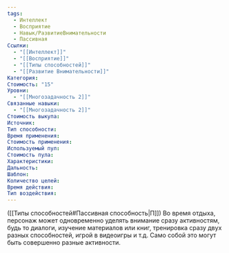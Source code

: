 ```yaml
---
tags:
  - Интеллект
  - Восприятие
  - Навык/РазвитиеВнимательности
  - Пассивная
Ссылки:
  - "[[Интеллект]]"
  - "[[Восприятие]]"
  - "[[Типы способностей]]"
  - "[[Развитие Внимательности]]"
Категория: 
Стоимость: "15"
Уровни:
  - "[[Многозадачность 2]]"
Связанные навыки:
  - "[[Многозадачность 2]]"
Стоимость выкупа:
Источник:
Тип способности:
Время применения:
Стоимость применения:
Используемый пул:
Стоимость пула:
Характеристики:
Дальность:
Шаблон:
Количество целей:
Время действия:
Тип воздействия:
---
```

([[Типы способностей#Пассивная способность|П]]) Во время отдыха, персонаж может одновременно уделять внимание сразу активностям, будь то диалоги, изучение материалов или книг, тренировка сразу двух разных способностей, игрой в видеоигры и т.д. Само собой это могут быть совершенно разные активности. 